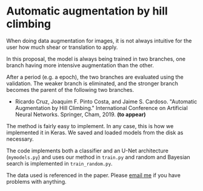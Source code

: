 # Automatic augmentation by hill climbing

When doing data augmentation for images, it is not always intuitive for the user how much shear or translation to apply.

In this proposal, the model is always being trained in two branches, one branch having more intensive augmentation than the other.

After a period (e.g. a epoch), the two branches are evaluated using the validation. The weaker branch is eliminated, and the stronger branch becomes the parent of the following two branches.

* Ricardo Cruz, Joaquim F. Pinto Costa, and Jaime S. Cardoso. "Automatic Augmentation by Hill Climbing." International Conference on Artificial Neural Networks. Springer, Cham, 2019. **(to appear)**

The method is fairly easy to implement. In any case, this is how we implemented it in Keras. We saved and loaded models from the disk as necessary.

The code implements both a classifier and an U-Net architecture (`mymodels.py`) and uses our method in `train.py` and random and Bayesian search is implemented in `train_random.py`.

The data used is referenced in the paper. Please [email me](mailto:ricardo.pdm.cruz@gmail.com) if you have problems with anything.

